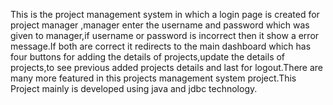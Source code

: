 This is the project management system in which a login page is created for project manager ,manager enter the username and password which was given to manager,if username or password is incorrect then it show a error message.If both are correct it redirects to the main dashboard which has four buttons for adding the details of projects,update the details of projects,to see previous added projects details and last for logout.There are  many more featured in this projects management system project.This Project mainly is developed using java and jdbc technology.
